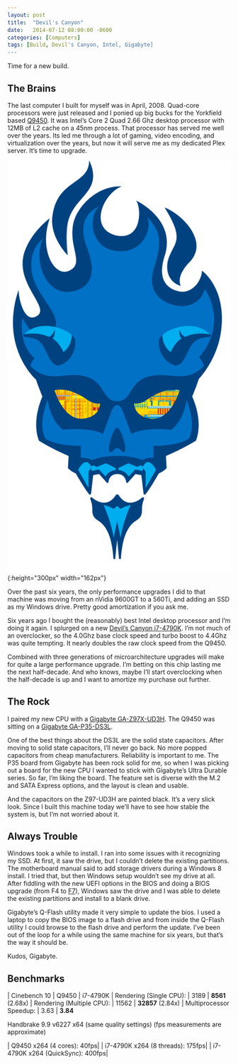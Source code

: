 ```yaml
---
layout: post
title:  "Devil's Canyon"
date:   2014-07-12 08:00:00 -0600
categories: [Computers]
tags: [Build, Devil's Canyon, Intel, Gigabyte]
---
```


Time for a new build.

## The Brains

The last computer I built for myself was in April, 2008. Quad-core processors were just released and I ponied up big bucks for the Yorkfield based [Q9450](http://ark.intel.com/products/33923/Intel-Core2-Quad-Processor-Q9450-12M-Cache-2_66-GHz-1333-MHz-FSB). It was Intel’s Core 2 Quad 2.66 Ghz desktop processor with 12MB of L2 cache on a 45nm process. That processor has served me well over the years. Its led me through a lot of gaming, video encoding, and virtualization over the years, but now it will serve me as my dedicated Plex server. It’s time to upgrade.

![Devil's Canyon](/assets/2014/07/devilscanyon.png){:height="300px" width="162px"}

Over the past six years, the only performance upgrades I did to that machine was moving from an nVidia 9600GT to a 560Ti, and adding an SSD as my Windows drive. Pretty good amortization if you ask me.

Six years ago I bought the (reasonably) best Intel desktop processor and I’m doing it again. I splurged on a new [Devil’s Canyon i7-4790K](http://ark.intel.com/compare/80807,33923). I’m not much of an overclocker, so the 4.0Ghz base clock speed and turbo boost to 4.4Ghz was quite tempting. It nearly doubles the raw clock speed from the Q9450.

Combined with three generations of microarchitecture upgrades will make for quite a large performance upgrade. I’m betting on this chip lasting me the next half-decade. And who knows, maybe I’ll start overclocking when the half-decade is up and I want to amortize my purchase out further.

## The Rock

I paired my new CPU with a [Gigabyte GA-Z97X-UD3H](http://www.gigabyte.com/products/product-page.aspx?pid=4960#ov). The Q9450 was sitting on a [Gigabyte GA-P35-DS3L](http://www.gigabyte.com/products/product-page.aspx?pid=2599#ov).

One of the best things about the DS3L are the solid state capacitors. After moving to solid state capacitors, I’ll never go back. No more popped capacitors from cheap manufacturers. Reliability is important to me. The P35 board from Gigabyte has been rock solid for me, so when I was picking out a board for the new CPU I wanted to stick with Gigabyte’s Ultra Durable series. So far, I’m liking the board. The feature set is diverse with the M.2 and SATA Express options, and the layout is clean and usable.

And the capacitors on the Z97-UD3H are painted black. It’s a very slick look. Since I built this machine today we’ll have to see how stable the system is, but I’m not worried about it.

## Always Trouble

Windows took a while to install. I ran into some issues with it recognizing my SSD. At first, it saw the drive, but I couldn’t delete the existing partitions. The motherboard manual said to add storage drivers during a Windows 8 install. I tried that, but then Windows setup wouldn’t see my drive at all. After fiddling with the new UEFI options in the BIOS and doing a BIOS upgrade (from F4 to [F7](http://www.gigabyte.com/products/product-page.aspx?pid=4960#bios)), Windows saw the drive and I was able to delete the existing partitions and install to a blank drive.

Gigabyte’s Q-Flash utility made it very simple to update the bios. I used a laptop to copy the BIOS image to a flash drive and from inside the Q-Flash utility I could browse to the flash drive and perform the update. I’ve been out of the loop for a while using the same machine for six years, but that’s the way it should be.

Kudos, Gigabyte.

## Benchmarks

| Cinebench 10              | Q9450 | i7-4790K
| Rendering (Single CPU):   | 3189  | **8561**  (2.68x)
| Rendering (Multiple CPU): | 11562 | **32857** (2.84x)
| Multiprocessor Speedup:   | 3.63  | **3.84**

Handbrake 9.9 v6227 x64 (same quality settings)
(fps measurements are approximate)

| Q9450    x264 (4 cores):    40fps|
| i7-4790K x264 (8 threads): 175fps|
| i7-4790K x264 (QuickSync): 400fps|
